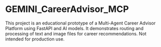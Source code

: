 # GEMINI_CareerAdvisor_MCP
This project is an educational prototype of a Multi-Agent Career Advisor Platform using FastAPI and AI models.  It demonstrates routing and processing of text and image files for career recommendations. Not intended for production use.
